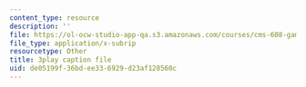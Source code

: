 ```yaml
---
content_type: resource
description: ''
file: https://ol-ocw-studio-app-qa.s3.amazonaws.com/courses/cms-608-game-design-fall-2010/de05199f36bdee336929d23af128560c_68567.srt
file_type: application/x-subrip
resourcetype: Other
title: 3play caption file
uid: de05199f-36bd-ee33-6929-d23af128560c
---
```

